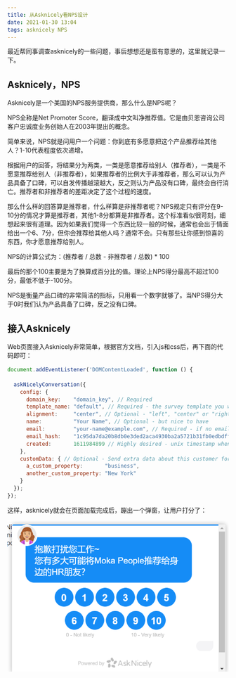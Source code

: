 ```yaml
---
title: 从Asknicely看NPS设计
date: 2021-01-30 13:04
tags: asknicely NPS
---
```


最近帮同事调查asknicely的一些问题，事后想想还是蛮有意思的，这里就记录一下。

## Asknicely，NPS

Asknicely是一个美国的NPS服务提供商，那么什么是NPS呢？

NPS全称是Net Promoter Score，翻译成中文叫净推荐值。它是由贝恩咨询公司客户忠诚度业务创始人在2003年提出的概念。

简单来说，NPS就是问用户一个问题：你到底有多愿意把这个产品推荐给其他人？1-10代表程度依次递增。

根据用户的回答，将结果分为两类，一类是愿意推荐给别人（推荐者），一类是不愿意推荐给别人（非推荐者），如果推荐者的比例大于非推荐者，那么可以认为产品具备了口碑，可以自发传播越滚越大，反之则认为产品没有口碑，最终会自行消亡。推荐者和非推荐者的差距决定了这个过程的速度。

那么什么样的回答算是推荐者，什么样算是非推荐者呢？NPS规定只有评分在9-10分的情况才算是推荐者，其他1-8分都算是非推荐者。这个标准看似很苛刻，细想起来很有道理。因为如果我们觉得一个东西比较一般的时候，通常也会出于情面给出一个6、7分，但你会推荐给其他人吗？通常不会。只有那些让你感到惊喜的东西，你才愿意推荐给别人。

NPS的计算公式为：(推荐者 / 总数 - 非推荐者 / 总数) * 100

最后的那个100主要是为了换算成百分比的值。理论上NPS得分最高不超过100分，最低不低于-100分。

NPS是衡量产品口碑的非常简洁的指标，只用看一个数字就够了。当NPS得分大于0时我们认为产品具备了口碑，反之没有口碑。

## 接入Asknicely

Web页面接入Asknicely非常简单，根据官方文档，引入js和css后，再下面的代码即可：

```js
document.addEventListener('DOMContentLoaded', function () {
    
  askNicelyConversation({
    config: {
      domain_key:    "domain_key", // Required
      template_name: "default", // Required - the survey template you wish to use
      alignment:     "center", // Optional - "left", "center" or "right"
      name:          "Your Name", // Optional - but nice to have
      email:         "your-name@example.com", // Required - if no email, this should be a unique id for this customer in an email-like format. But a real email address is more powerful for follow-ups
      email_hash:    "1c95da7da20b8db0e3ded2aca4930ba2a5721b31fb0edbdff8ebcaf4d584e78a", // Required - *security hash of this customers email - see below
      created:       1611984899 // Highly desired - unix timestamp when this customer joined your service.
    },
    customData: { // Optional - Send extra data about this customer for reporting and leaderboards
      a_custom_property:       "business", 
      another_custom_property: "New York"
    }
  });
});
```

这样，asknicely就会在页面加载完成后，蹦出一个弹窗，让用户打分了：

![](./asknicely.png)

